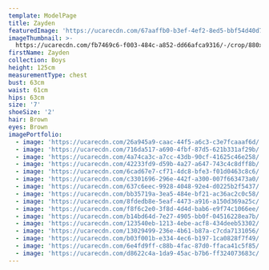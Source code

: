 ```yaml
---
template: ModelPage
title: Zayden
featuredImage: 'https://ucarecdn.com/67aaffb0-b3ef-4ef2-8ed5-bbf54d40d77f/'
imageThumbnail: >-
  https://ucarecdn.com/fb7469c6-f003-484c-a852-dd66afca9316/-/crop/880x1136/361,0/-/preview/
firstName: Zayden
collection: Boys
height: 125cm
measurementType: chest
bust: 63cm
waist: 61cm
hips: 63cm
size: '7'
shoeSize: '2'
hair: Brown
eyes: Brown
imagePortfolio:
  - image: 'https://ucarecdn.com/26a945a9-caac-44f5-a6c3-c3e7fcaaaf6d/'
  - image: 'https://ucarecdn.com/716da517-a690-4fbf-87d5-621b331af29b/'
  - image: 'https://ucarecdn.com/4a74ca3c-a7cc-43db-90cf-41625c46e258/'
  - image: 'https://ucarecdn.com/42233fd9-d59b-4a27-a647-743c4c8dff8b/'
  - image: 'https://ucarecdn.com/6cad67e7-cf71-4dc8-bfe3-f01d0463c8c6/'
  - image: 'https://ucarecdn.com/c3301696-296e-442f-a300-007f663473a0/'
  - image: 'https://ucarecdn.com/637c6eec-9928-4048-92e4-d0225b2f5437/'
  - image: 'https://ucarecdn.com/bb35719a-3ea5-484e-bf21-ac36ac2c0c58/'
  - image: 'https://ucarecdn.com/8fdedb8e-5eaf-4473-a916-a150d369a25c/'
  - image: 'https://ucarecdn.com/f8f6c2e0-3f8d-4d4d-bab6-e9f74c1066ee/'
  - image: 'https://ucarecdn.com/b14bd64d-7e27-4905-bb0f-04516228ea7b/'
  - image: 'https://ucarecdn.com/123540eb-1213-4ebe-acf8-434deeb53302/'
  - image: 'https://ucarecdn.com/13029499-236e-4b61-b87a-c7cda7131056/'
  - image: 'https://ucarecdn.com/b03f001b-e334-4ec6-b197-1ca0828f7f49/'
  - image: 'https://ucarecdn.com/6e4fd9ff-c88b-4fac-87d0-ffaca41c5f85/'
  - image: 'https://ucarecdn.com/d8622c4a-1da9-45ac-b7b6-ff324073683c/'
---
```



